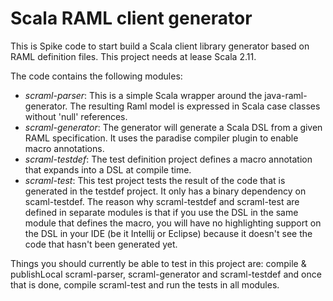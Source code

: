 Scala RAML client generator
===========================

This is Spike code to start build a Scala client library generator based on RAML definition files. This project
needs at lease Scala 2.11.

The code contains the following modules:

   * *scraml-parser*: This is a simple Scala wrapper around the java-raml-generator. The resulting Raml model is expressed in Scala case classes without 'null' references.
   * *scraml-generator*: The generator will generate a Scala DSL from a given RAML specification. It uses the paradise compiler plugin to enable macro annotations.
   * *scraml-testdef*: The test definition project defines a macro annotation that expands into a DSL at compile time.
   * *scraml-test*: This test project tests the result of the code that is generated in the testdef project. It only
   has a binary dependency on scaml-testdef. The reason why scraml-testdef and scraml-test are defined in separate
   modules is that if you use the DSL in the same module that defines the macro, you will have no highlighting
   support on the DSL in your IDE (be it Intellij or Eclipse) because it doesn't see the code that hasn't been
   generated yet.

Things you should currently be able to test in this project are: compile & publishLocal scraml-parser, scraml-generator and scraml-testdef and once that is done, compile scraml-test and run the tests in all modules.

